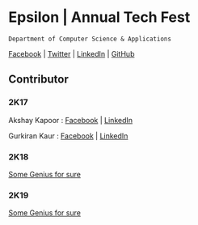 # Epsilon | Annual Tech Fest
```
Department of Computer Science & Applications
```
[Facebook](https://www.facebook.com/official.dcsa) | [Twitter](https://twitter.com/OfficialDCSA) | [LinkedIn](https://www.linkedin.com/school/13305516) | [GitHub](https://github.com/DCSA-PU)

## Contributor

### 2K17
Akshay Kapoor : [Facebook](https://www.facebook.com/mailme.akshaykapoor) | [LinkedIn](https://www.linkedin.com/in/the-ak)

Gurkiran Kaur : [Facebook](https://www.facebook.com/profile.php?id=1851910042) | [LinkedIn](https://www.linkedin.com/in/gurkiran)

### 2K18
[Some Genius for sure](https://http://motherfuckingwebsite.com/)

### 2K19
[Some Genius for sure](https://http://motherfuckingwebsite.com/)

